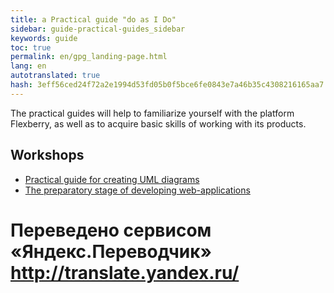 ```yaml
--- 
title: a Practical guide "do as I Do" 
sidebar: guide-practical-guides_sidebar 
keywords: guide 
toc: true 
permalink: en/gpg_landing-page.html 
lang: en 
autotranslated: true 
hash: 3eff56ced24f72a2e1994d53fd05b0f5bce6fe0843e7a46b35c4308216165aa7 
--- 
```


The practical guides will help to familiarize yourself with the platform Flexberry, as well as to acquire basic skills of working with its products. 

## Workshops 

* [Practical guide for creating UML diagrams](gpg_practical-guides-uml.html) 
* [The preparatory stage of developing web-applications](gpg_preparatory-stage.html)


 # Переведено сервисом «Яндекс.Переводчик» http://translate.yandex.ru/